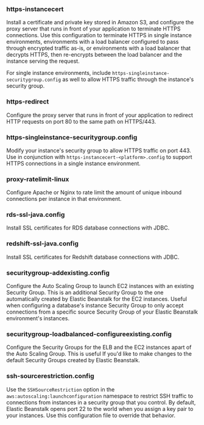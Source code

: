 ### https-instancecert
Install a certificate and private key stored in Amazon S3, and configure the proxy server that runs in front of your application to terminate HTTPS connections. Use this configuration to terminate HTTPS in single instance environments, environments with a load balancer configured to pass through encrypted traffic as-is, or environments with a load balancer that decrypts HTTPS, then re-encrypts between the load balancer and the instance serving the request.

For single instance environments, include `https-singleinstance-securitygroup.config` as well to allow HTTPS traffic through the instance's security group.

### https-redirect
Configure the proxy server that runs in front of your application to redirect HTTP requests on port 80 to the same path on HTTPS/443.

### https-singleinstance-securitygroup.config
Modify your instance's security group to allow HTTPS traffic on port 443. Use in conjunction with `https-instancecert-<platform>.config` to support HTTPS connections in a single instance environment.

### proxy-ratelimit-linux
Configure Apache or Nginx to rate limit the amount of unique inbound connections per instance in that environment.

### rds-ssl-java.config
Install SSL certificates for RDS database connections with JDBC.

### redshift-ssl-java.config
Install SSL certificates for Redshift database connections with JDBC.

### securitygroup-addexisting.config
Configure the Auto Scaling Group to launch EC2 instances with an existing Security Group. This is an additional Security Group to the one automatically created by Elastic Beanstalk for the EC2 instances. Useful when configuring a database's instance Security Group to only accept connections from a specific source Security Group of your Elastic Beanstalk environment's instances.

### securitygroup-loadbalanced-configureexisting.config
Configure the Security Groups for the ELB and the EC2 instances apart of the Auto Scaling Group. This is useful If you'd like to make changes to the default Security Groups created by Elastic Beanstalk.

### ssh-sourcerestriction.config
Use the `SSHSourceRestriction` option in the `aws:autoscaling:launchconfiguration` namespace to restrict SSH traffic to connections from instances in a security group that you control. By default, Elastic Beanstalk opens port 22 to the world when you assign a key pair to your instances. Use this configuration file to override that behavior.




